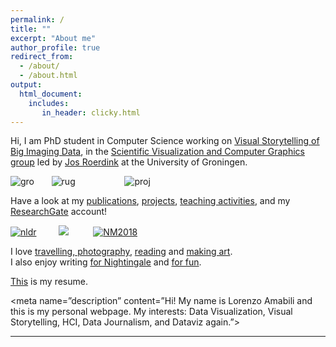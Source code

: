 ```yaml
---
permalink: /
title: ""
excerpt: "About me"
author_profile: true
redirect_from: 
  - /about/
  - /about.html
output: 
  html_document:
    includes:
       in_header: clicky.html
---
```


Hi, I am PhD student in Computer Science working on [Visual Storytelling of Big Imaging Data](https://lorenzoamabili.github.io/projects/VSBID), in the [Scientific Visualization and Computer Graphics group](http://www.cs.rug.nl/svcg/Main/People) led by [Jos Roerdink](http://www.cs.rug.nl/svcg/People/JosRoerdink) at the University of Groningen.

![](https://lorenzoamabili.github.io/images/groningen2.png "gro")
&nbsp;&nbsp;&nbsp;&nbsp;&nbsp; ![](https://lorenzoamabili.github.io/images/rug2.png "rug") 
&nbsp;&nbsp;&nbsp;&nbsp;&nbsp;&nbsp;&nbsp;&nbsp;&nbsp;&nbsp;&nbsp;&nbsp;&nbsp;&nbsp;&nbsp;&nbsp;&nbsp;&nbsp;&nbsp;![](https://lorenzoamabili.github.io/images/proj2.png "proj")

Have a look at my [publications](https://lorenzoamabili.github.io/publications/), [projects](https://lorenzoamabili.github.io/projects/), [teaching activities](https://lorenzoamabili.github.io/teaching/), and my <a href="https://www.researchgate.net/profile/Lorenzo_Amabili2">ResearchGate</a> account!

[![](https://lorenzoamabili.github.io/images/nldr2.png "nldr")](https://lorenzoamabili.github.io/NLDRviz.github.io/)&nbsp;&nbsp;&nbsp;&nbsp;&nbsp;&nbsp;&nbsp;&nbsp;
[![](https://lorenzoamabili.github.io/images/grouping2.png)](https://www.youtube.com/watch?v=H8ZBaRVyGFo)
&nbsp;&nbsp;&nbsp;&nbsp;&nbsp;&nbsp;&nbsp;&nbsp; [![](https://lorenzoamabili.github.io/images/NM20182.png "NM2018")](https://lorenzoamabili.github.io/files/NM2018.pdf)

I love [travelling, photography](https://www.flickr.com/people/148349088@N06/), [reading](https://lorenzoamabili.github.io/readings) and [making art](https://lorenzoamabili.github.io/artworks).<br/>
I also enjoy writing [for Nightingale](https://medium.com/@lorenzoamabili) and [for fun](https://lorenzoamabili.github.io/blog).


[This](https://lorenzoamabili.github.io/files/CV.pdf) is my resume.


<meta name=”description” content=”Hi! My name is Lorenzo Amabili and this is my personal webpage. My interests: Data Visualization, Visual Storytelling, HCI, Data Journalism, and Dataviz again.”>

---

